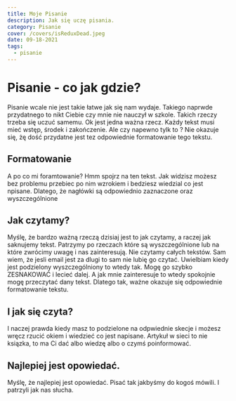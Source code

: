 ```yaml
---
title: Moje Pisanie
description: Jak się uczę pisania.
category: Pisanie
cover: /covers/isReduxDead.jpeg
date: 09-18-2021
tags:
  - pisanie
---
```


# Pisanie - co jak gdzie?

Pisanie wcale nie jest takie łatwe jak się nam wydaje. Takiego naprwde
przydatnego to nikt Ciebie czy mnie nie nauczył w szkole. Takich rzeczy trzeba
się uczuć samemu. Ok jest jedna ważna rzecz. Każdy tekst musi mieć wstęp,
środek i zakończenie. Ale czy napewno tylk to ? Nie okazuje się, żę dość
przydatne jest tez odpowiednie formatowanie tego tekstu.

## Formatowanie

A po co mi foramtowanie? Hmm spojrz na ten tekst. Jak widzisz możesz bez problemu
przebiec po nim wzrokiem i bedziesz wiedzial co jest npisane. Dlatego, że nagłówki
są odpowiednio zaznaczone oraz wyszczególnione

## Jak czytamy?

Myślę, że bardzo ważną rzeczą dzisiaj jest to jak czytamy, a raczej jak saknujemy tekst.
Patrzymy po rzeczach które są wyszczególnione lub na które zwrócimy uwagę i nas
zainteresują. Nie czytamy całych tekstów. Sam wiem, że jesli email jest za dlugi to
sam nie lubię go czytać. Uwielbiam kiedy jest podzielony wyszczególniony
to wtedy tak. Mogę go szybko ZESNAKOWAĆ i lecieć dalej. A jak mnie zainteresuje to
wtedy spokojnie mogę przeczytać dany tekst. Dlatego tak, ważne okazuje się odpowiednie
formatowanie tekstu.

## I jak się czyta?

I naczej prawda kiedy masz to podzielone na odpwiednie skecje i możesz wręcz
rzucić okiem i wiedzieć co jest napisane. Artykuł w sieci to nie ksiązka, to ma Ci
dać albo wiedzę albo o czymś poinformować.

## Najlepiej jest opowiedać.

Myślę, że najlepiej jest opowiedać. Pisać tak jakbyśmy do kogoś mówili. I patrzyli
jak nas słucha.
